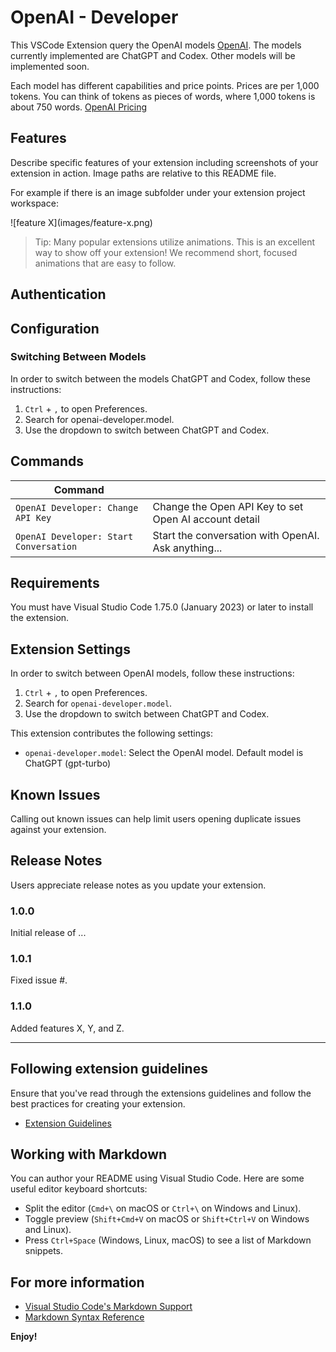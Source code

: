 # OpenAI - Developer

This VSCode Extension query the OpenAI models [OpenAI](https://openai.com/blog). The models currently implemented are ChatGPT and Codex. Other models will be implemented soon.

Each model has different capabilities and price points. Prices are per 1,000 tokens. You can think of tokens as pieces of words, where 1,000 tokens is about 750 words. [OpenAI Pricing](https://openai.com/pricing)

## Features

Describe specific features of your extension including screenshots of your extension in action. Image paths are relative to this README file.

For example if there is an image subfolder under your extension project workspace:

\!\[feature X\]\(images/feature-x.png\)

> Tip: Many popular extensions utilize animations. This is an excellent way to show off your extension! We recommend short, focused animations that are easy to follow.

## Authentication

## Configuration

### Switching Between Models

In order to switch between the models ChatGPT and Codex, follow these instructions:

1. `Ctrl` + `,` to open Preferences.
2. Search for openai-developer.model.
3. Use the dropdown to switch between ChatGPT and Codex.

## Commands

| Command                                               |                                                                |
| ----------------------------------------------------- | -------------------------------------------------------------- |
| `OpenAI Developer: Change API Key`                    | Change the Open API Key to set Open AI account detail          |
| `OpenAI Developer: Start Conversation`                | Start the conversation with OpenAI. Ask anything...            |

## Requirements

You must have Visual Studio Code 1.75.0 (January 2023) or later to install the extension.

## Extension Settings

In order to switch between OpenAI models, follow these instructions:

1. `Ctrl` + `,` to open Preferences.
2. Search for `openai-developer.model`.
3. Use the dropdown to switch between ChatGPT and Codex.

This extension contributes the following settings:

* `openai-developer.model`: Select the OpenAI model. Default model is ChatGPT (gpt-turbo)

## Known Issues

Calling out known issues can help limit users opening duplicate issues against your extension.

## Release Notes

Users appreciate release notes as you update your extension.

### 1.0.0

Initial release of ...

### 1.0.1

Fixed issue #.

### 1.1.0

Added features X, Y, and Z.

---

## Following extension guidelines

Ensure that you've read through the extensions guidelines and follow the best practices for creating your extension.

* [Extension Guidelines](https://code.visualstudio.com/api/references/extension-guidelines)

## Working with Markdown

You can author your README using Visual Studio Code. Here are some useful editor keyboard shortcuts:

* Split the editor (`Cmd+\` on macOS or `Ctrl+\` on Windows and Linux).
* Toggle preview (`Shift+Cmd+V` on macOS or `Shift+Ctrl+V` on Windows and Linux).
* Press `Ctrl+Space` (Windows, Linux, macOS) to see a list of Markdown snippets.

## For more information

* [Visual Studio Code's Markdown Support](http://code.visualstudio.com/docs/languages/markdown)
* [Markdown Syntax Reference](https://help.github.com/articles/markdown-basics/)

**Enjoy!**

